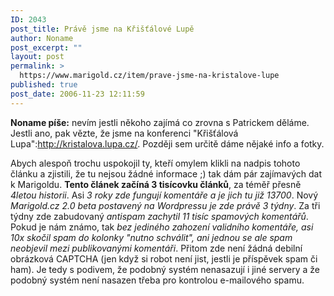 ```yaml
---
ID: 2043
post_title: Právě jsme na Křišťálové Lupě
author: Noname
post_excerpt: ""
layout: post
permalink: >
  https://www.marigold.cz/item/prave-jsme-na-kristalove-lupe
published: true
post_date: 2006-11-23 12:11:59
---
```

<texy>**Noname píše:** nevím jestli někoho zajímá co zrovna s Patrickem děláme. Jestli ano, pak vězte, že jsme na konferenci "Křišťálová Lupa":http://kristalova.lupa.cz/. Později sem určitě dáme nějaké info a fotky.

Abych alespoň trochu uspokojil ty, kteří omylem klikli na nadpis tohoto článku a zjistili, že tu nejsou žádné informace ;) tak dám pár zajímavých dat k Marigoldu. **Tento článek začíná 3 tisícovku článků**, za téměř přesně *4letou historii*. Asi *3 roky zde fungují komentáře a je jich tu již  13700*. Nový *Marigold.cz 2.0 beta postavený na Wordpressu je zde právě 3 týdny*. Za tři týdny zde zabudovaný *antispam zachytil 11 tisíc spamových komentářů*. Pokud je nám známo, tak *bez jediného zahození validního komentáře, asi 10x skočil spam do kolonky "nutno schválit", ani jednou se ale spam neobjevil mezi publikovanými komentáři*. Přitom zde není žádná debilní obrázková CAPTCHA (jen když si robot není jist, jestli je příspěvek spam či ham). Je tedy s podivem, že podobný systém nenasazují i jiné servery a že podobný systém není nasazen třeba pro kontrolou e-mailového spamu.